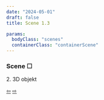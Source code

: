 ```yaml
---
date: "2024-05-01"
draft: false
title: Scene 1.3

params:
  bodyClass: "scenes"
  containerClass: "containerScene"
---
```



### Scene &#9744;

<div id="container3D"></div>
<p class="white sceneNav">2. 3D objekt</p>
<div class="sceneNav">
   <p class="green"><a href="/scenes/scenes1_2">&#8678;</a> <a href="/scenes">&#8680;</a></p>
</div>


